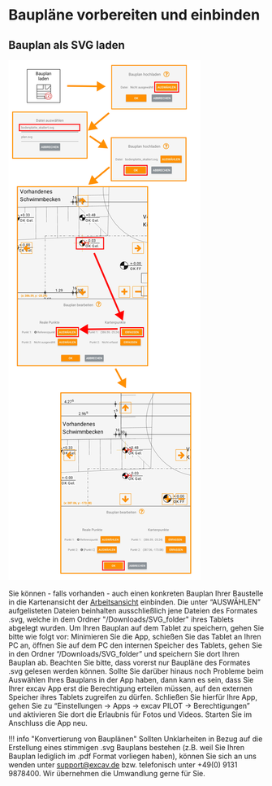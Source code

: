 # Baupläne vorbereiten und einbinden

## Bauplan als SVG laden
![Bauplan laden](../images_funktionen/Bauplan.png)

<!-- ![Bauplan laden Screen](../images_funktionen/load_svg_screen.png) -->

Sie können - falls vorhanden -  auch einen konkreten Bauplan Ihrer Baustelle in die Kartenansicht der [Arbeitsansicht](https://docs.excav.de/app/arbeitsansicht/arbeitsansicht/) einbinden. Die unter “AUSWÄHLEN” aufgelisteten Dateien beinhalten ausschließlich jene Dateien des Formates .svg, welche in dem Ordner "/Downloads/SVG_folder" ihres Tablets abgelegt wurden. Um Ihren Bauplan auf dem Tablet zu speichern, gehen Sie bitte wie folgt vor: Minimieren Sie die App, schießen Sie das Tablet an Ihren PC an, öffnen Sie auf dem PC den internen Speicher des Tablets, gehen Sie in den Ordner “/Downloads/SVG_folder” und speichern Sie dort Ihren Bauplan ab. Beachten Sie bitte, dass vorerst nur Baupläne des Formates .svg gelesen werden können. Sollte Sie darüber hinaus noch Probleme beim Auswählen Ihres Bauplans in der App haben, dann kann es sein, dass Sie Ihrer excav App erst die Berechtigung erteilen müssen, auf den externen Speicher ihres Tablets zugreifen zu dürfen. Schließen Sie hierfür Ihre App, gehen Sie zu “Einstellungen -> Apps -> excav PILOT -> Berechtigungen” und aktivieren Sie dort die Erlaubnis für Fotos und Videos. Starten Sie im Anschluss die App neu. 

!!! info "Konvertierung von Bauplänen"
    Sollten Unklarheiten in Bezug auf die Erstellung eines stimmigen .svg Bauplans bestehen (z.B. weil Sie Ihren Bauplan lediglich im .pdf Format vorliegen haben), können Sie sich an uns wenden unter support@excav.de bzw. telefonisch unter +49(0) 9131 9878400. Wir übernehmen die Umwandlung gerne für Sie.